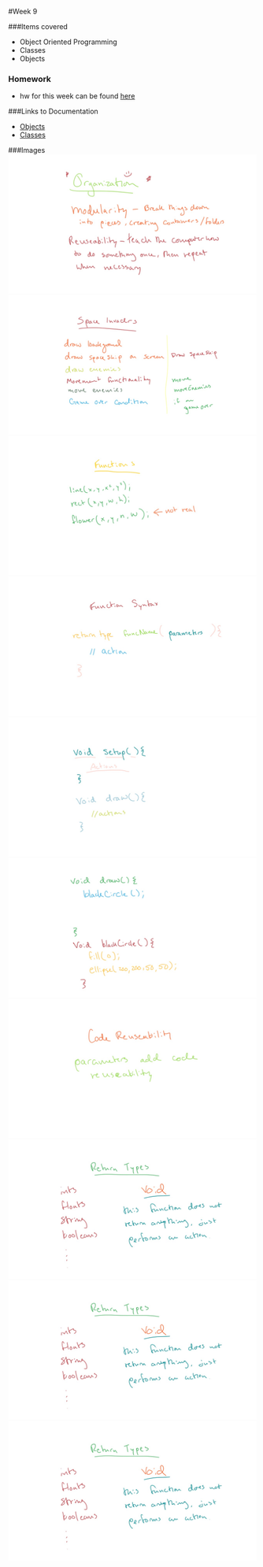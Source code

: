 #Week 9

###Items covered
* Object Oriented Programming
* Classes
* Objects

### Homework
* hw for this week can be found [here](https://github.com/mositech/CS2015/issues/21)

###Links to Documentation
* [Objects](https://processing.org/tutorials/objects/)
* [Classes](https://processing.org/reference/class.html)


###Images
![functionArguments](https://github.com/mositech/CS2015/blob/master/Class-Material/week08/imageNotes/01_organization.jpg?raw=true)
![oop](https://github.com/mositech/CS2015/blob/master/Class-Material/week08/imageNotes/02_spaceInvaders.jpg?raw=true)
![realWorldExample](https://github.com/mositech/CS2015/blob/master/Class-Material/week08/imageNotes/03_functions.jpg?raw=true)
![carExample](https://github.com/mositech/CS2015/blob/master/Class-Material/week08/imageNotes/04_functionSyntax.jpg?raw=true)
![initializeObjVariable](https://github.com/mositech/CS2015/blob/master/Class-Material/week08/imageNotes/05_setupDraw.jpg?raw=true)
![variableValue](https://github.com/mositech/CS2015/blob/master/Class-Material/week08/imageNotes/06_functionExample.jpg?raw=true)
![defineClass](https://github.com/mositech/CS2015/blob/master/Class-Material/week08/imageNotes/07_codeReuse.jpg?raw=true)
![constructor](https://github.com/mositech/CS2015/blob/master/Class-Material/week08/imageNotes/08_returnTypes.jpg?raw=true)
![createObjSteps](https://github.com/mositech/CS2015/blob/master/Class-Material/week08/imageNotes/08_returnTypes.jpg?raw=true)
![homework](https://github.com/mositech/CS2015/blob/master/Class-Material/week08/imageNotes/08_returnTypes.jpg?raw=true)
